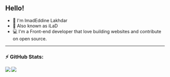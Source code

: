 
## Hello!

- 👋 I'm ImadEddine Lakhdar
- 👨‍ Also known as iLaD
- 💻 I'm a Front-end developer that love building websites and contribute on open source. 
---
 
  ### ⚡ GitHub Stats:

  <img align="left" display="block" src="https://github-readme-stats.vercel.app/api?username=iLaD08&theme=dark" />
  <img align="center" display="block" src="https://github-readme-stats.vercel.app/api/top-langs/?username=iLaD08&layout=compact&theme=dark" />
